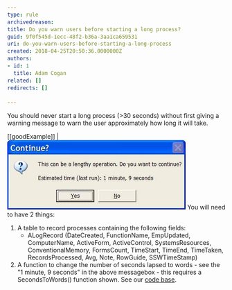 ```yaml
---
type: rule
archivedreason: 
title: Do you warn users before starting a long process?
guid: 9f0f545d-1ecc-48f2-b36a-3aa1ca659531
uri: do-you-warn-users-before-starting-a-long-process
created: 2018-04-25T20:50:36.0000000Z
authors:
- id: 1
  title: Adam Cogan
related: []
redirects: []

---
```


You should never start a long process (>30 seconds) without first giving a warning message to warn the user approximately how long it will take.

[[goodExample]]
| ![Code Auditor message warning this is a long process](lengthyoperation.jpg)
You will need to have 2 things:

1. A table to record processes containing the following fields:
    * ALogRecord (DateCreated, FunctionName, EmpUpdated, ComputerName, ActiveForm, ActiveControl, SystemsResources, ConventionalMemory, FormsCount, TimeStart, TimeEnd, TimeTaken, RecordsProcessed, Avg, Note, RowGuide, SSWTimeStamp)
2. A function to change the number of seconds lapsed to words - see the "1 minute, 9 seconds" in the above messagebox - this requires a SecondsToWords() function shown. See our [code base](https://www.ssw.com.au/ssw/Standards/Rules/RulestoBetterCode.aspx#).



<!--endintro-->
